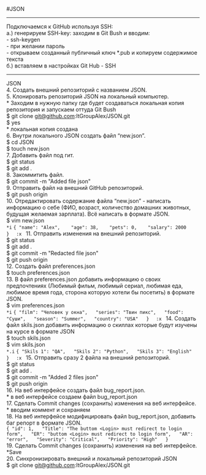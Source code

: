 #JSON

________________________________________________________________________________
Подключаемся к GitHub используя SSH:   
a.) генерируем SSH-key: заходим в Git Bush и вводим:   
							- ssh-keygen  
						  	  - при желании пароль  
						  	  - открываем созданный публичный ключ *.pub и копируем содержимое текста  
б.) вставляем в настройках Git Hub - SSH  
_________________________________________________________________________________  




JSON  
 4. Создать внешний репозиторий c названием JSON.  
 5. Клонировать репозиторий JSON на локальный компьютер.  
	* Заходим в нужную папку где будет создаваться локальная копия репозитория и запускаем оттуда Git Bush  
	$ git clone git@github.com:ItGroupAlex/JSON.git  
	$ yes  
	* локальная копия создана  
 6. Внутри локального JSON создать файл “new.json”.  
	$ cd JSON  
	$ touch new.json  
 7. Добавить файл под гит.  
	$ git status  
	$ git add .  
 8. Закоммитить файл.  
	$ git commit -m "Added file json"  
 9. Отправить файл на внешний GitHub репозиторий.  
	$ git push origin  
 10. Отредактировать содержание файла “new.json” - написать информацию о себе (ФИО, возраст, количество домашних животных, будущая желаемая зарплата). Всё написать в формате JSON.  
	$ vim new.json  
	`*i`
	```{ "name": "Alex",   
	"age": 38,   
	"pets": 0,   
	"salary": 2000   
	}  ```
	`:x ` 
 11. Отправить изменения на внешний репозиторий.  
	$ git status  
	$ git add .  
	$ git commit -m "Redacted file json"  
	$ git push origin  
 12. Создать файл preferences.json  
	$ touch preferences.json  
 13. В файл preferences.json добавить информацию о своих предпочтениях (Любимый фильм, любимый сериал, любимая еда, любимое время года, сторона которую хотели бы посетить) в формате JSON.  
	$ vim preferences.json  
	`*i`
	```{ "film": "Человек у окна",  
        "series": "Твин пикс",  
        "food": "Суши",  
        "season": "Summer",  
        "country": "USA"  
	}  ```
	`:x ` 
 14. Создать файл skils.json добавить информацию о скиллах которые будут изучены на курсе в формате JSON  
	$ touch skils.json  
	$ vim skils.json  
	`*.i`
	```{ "Skils 1": "QA",  
	"Skils 2": "Python",  
	"Skils 3": "English"  
	}  ```
	`:x ` 
 15. Отправить сразу 2 файла на внешний репозиторий.  
	$ git status  
	$ git add .  
	$ git commit -m "Added 2 files json"  
	$ git push origin  
 16. На веб интерфейсе создать файл bug_report.json.  
	* в веб интерфейсе создаем файл bug_report.json  
 17. Сделать Commit changes (сохранить) изменения на веб интерфейсе.  
	* вводим коммент и сохраняем  
 18. На веб интерфейсе модифицировать файл bug_report.json, добавить баг репорт в формате JSON.  
	```{ "id": 1,  
 	"Title": "The buttom <Login> must redirect to login form",  
 	"ER": "buttom <Login> must redirect to login form",  
 	"AR": "error",  
	 "Severity": "Critical",  
 	"Priority": "High"  
	}  ```  
 19. Сделать Commit changes (сохранить) изменения на веб интерфейсе.  
	*Save  
 20. Синхронизировать внешний и локальный репозиторий JSON  
	$ git clone git@github.com:ItGroupAlex/JSON.git  
